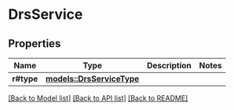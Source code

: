 # DrsService

## Properties

Name | Type | Description | Notes
------------ | ------------- | ------------- | -------------
**r#type** | [**models::DrsServiceType**](DrsService_type.md) |  | 

[[Back to Model list]](../README.md#documentation-for-models) [[Back to API list]](../README.md#documentation-for-api-endpoints) [[Back to README]](../README.md)


